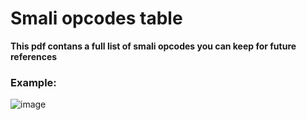 # Smali opcodes table

<b>This pdf contans a full list of smali opcodes you can keep for future references</b>

### Example:
![image](https://github.com/AbhiTheModder/understand-smali/assets/85984486/03053fb1-192e-411b-a5b2-aaca6d26994c)
